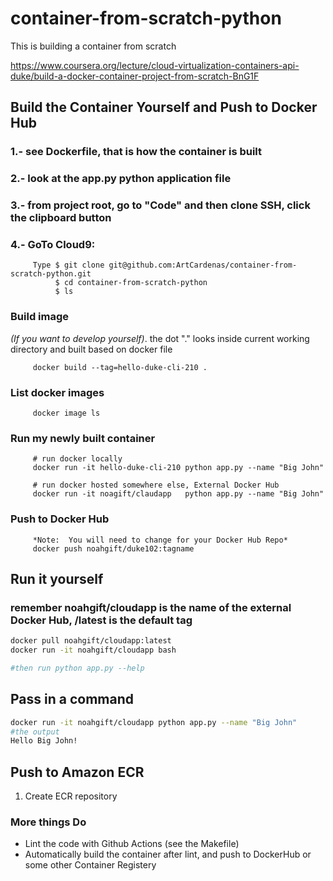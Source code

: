 # container-from-scratch-python
This is building a container from scratch

https://www.coursera.org/lecture/cloud-virtualization-containers-api-duke/build-a-docker-container-project-from-scratch-BnG1F

## Build the Container Yourself and Push to Docker Hub
### 1.- see Dockerfile, that is how the container is built
### 2.- look at the app.py python application file
### 3.- from project root, go to "Code" and then clone SSH, click the clipboard button
### 4.- GoTo Cloud9:
         Type $ git clone git@github.com:ArtCardenas/container-from-scratch-python.git
              $ cd container-from-scratch-python
              $ ls

### Build image
*(If you want to develop yourself)*.  the dot "." looks inside current working directory and built based on docker file

         docker build --tag=hello-duke-cli-210 .

### List docker images
         docker image ls

### Run my newly built container

         # run docker locally
         docker run -it hello-duke-cli-210 python app.py --name "Big John"
         
         # run docker hosted somewhere else, External Docker Hub
         docker run -it noagift/claudapp   python app.py --name "Big John"

### Push to Docker Hub

         *Note:  You will need to change for your Docker Hub Repo*
         docker push noahgift/duke102:tagname

## Run it yourself
### remember noahgift/cloudapp is the name of the external Docker Hub, /latest is the default tag 

```bash
docker pull noahgift/cloudapp:latest
docker run -it noahgift/cloudapp bash 

#then run python app.py --help
```

## Pass in a command

```bash
docker run -it noahgift/cloudapp python app.py --name "Big John"
#the output
Hello Big John!
```

## Push to Amazon ECR

1.  Create ECR repository


### More things Do

* Lint the code with Github Actions (see the Makefile)
* Automatically build the container after lint, and push to DockerHub or some other Container Registery



